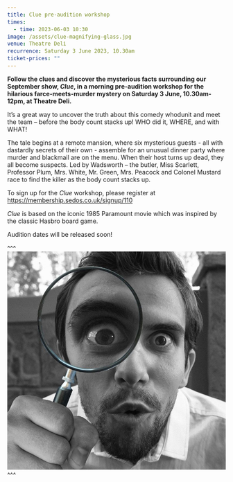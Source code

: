 ```yaml
---
title: Clue pre-audition workshop
times:
  - time: 2023-06-03 10:30
image: /assets/clue-magnifying-glass.jpg
venue: Theatre Deli
recurrence: Saturday 3 June 2023, 10.30am
ticket-prices: ""
---
```

**Follow the clues and discover the mysterious facts surrounding our September show, *Clue*, in a morning pre-audition workshop for the hilarious farce-meets-murder mystery on Saturday 3 June, 10.30am-12pm, at Theatre Deli.**

It’s a great way to uncover the truth about this comedy whodunit and meet the team – before the body count stacks up! WHO did it, WHERE, and with WHAT!

The tale begins at a remote mansion, where six mysterious guests - all with dastardly secrets of their own - assemble for an unusual dinner party where murder and blackmail are on the menu. When their host turns up dead, they all become suspects. Led by Wadsworth – the butler, Miss Scarlett, Professor Plum, Mrs. White, Mr. Green, Mrs. Peacock and Colonel Mustard race to find the killer as the body count stacks up.

To sign up for the *Clue* workshop, please register at [https://membership.sedos.co.uk/signup/110 ](https://membership.sedos.co.uk/signup/110)

*Clue* is based on the iconic 1985 Paramount movie which was inspired by the classic Hasbro board game.

Audition dates will be released soon!

^^^
![](/assets/clue-magnifying-glass.jpg)
^^^